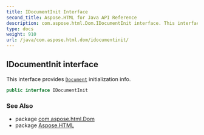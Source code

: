 ```yaml
---
title: IDocumentInit Interface
second_title: Aspose.HTML for Java API Reference
description: com.aspose.html.Dom.IDocumentInit interface. This interface provides Document initialization info
type: docs
weight: 910
url: /java/com.aspose.html.dom/idocumentinit/
---
```

## IDocumentInit interface

This interface provides [`Document`](../document/) initialization info.

```java
public interface IDocumentInit
```

### See Also

* package [com.aspose.html.Dom](../../com.aspose.html.dom/)
* package [Aspose.HTML](../../)

